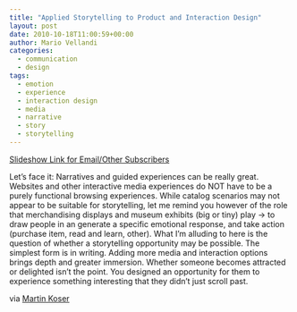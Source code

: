 ```yaml
---
title: "Applied Storytelling to Product and Interaction Design"
layout: post
date: 2010-10-18T11:00:59+00:00
author: Mario Vellandi
categories:
  - communication
  - design
tags:
  - emotion
  - experience
  - interaction design
  - media
  - narrative
  - story
  - storytelling
---
```

[Slideshow Link for Email/Other Subscribers](http://www.slideshare.net/cchastain/experience-themes-an-element-of-story-applied-to-design-1190389)

Let&#8217;s face it: Narratives and guided experiences can be really great. Websites and other interactive media experiences do NOT have to be a purely functional browsing experiences. While catalog scenarios may not appear to be suitable for storytelling, let me remind you however of the role that merchandising displays and museum exhibits (big or tiny) play -> to draw people in an generate a specific emotional response, and take action (purchase item, read and learn, other). What I&#8217;m alluding to here is the question of whether a storytelling opportunity may be possible. The simplest form is in writing. Adding more media and interaction options brings depth and greater immersion. Whether someone becomes attracted or delighted isn&#8217;t the point. You designed an opportunity for them to experience something interesting that they didn&#8217;t just scroll past.

via [Martin Koser](http://www.martin-koser.de/BMID/2010/09/storytelling-holistic-design-and-ux/)
